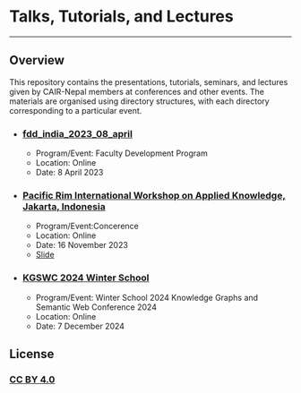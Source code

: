 # Talks, Tutorials, and Lectures
***
## Overview
This repository contains the presentations, tutorials, seminars, and lectures given by CAIR-Nepal members at conferences and other events. The materials are organised using directory structures, with each directory corresponding to a particular event.

- ### [fdd_india_2023_08_april](https://github.com/CAIRNepal/talks_tutorials_lectures/tree/main/fdd_india_2023_08_april)
    -  Program/Event: Faculty Development Program
    -  Location: Online
    -  Date: 8 April 2023
 - ### [Pacific Rim International Workshop on Applied Knowledge, Jakarta, Indonesia](https://priwakg.org/priwakg-2023-program-1)
    -  Program/Event:Concerence
    -  Location: Online
    -  Date: 16 November 2023
    -  [Slide](http://dx.doi.org/10.13140/RG.2.2.27225.70245)
  
 - ### [KGSWC 2024 Winter School](https://github.com/CAIRNepal/talks_tutorials_lectures/tree/main/kgswc_winter_school_2024)
    -  Program/Event: Winter School 2024 Knowledge Graphs and Semantic Web Conference 2024
    -  Location: Online
    -  Date: 7 December 2024 
  

## License
### [CC BY 4.0](https://creativecommons.org/licenses/by/4.0/) 
